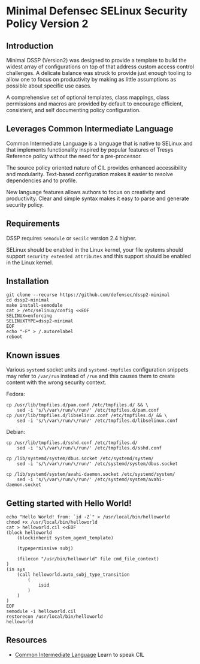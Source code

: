 # Minimal Defensec SELinux Security Policy Version 2

## Introduction

Minimal DSSP (Version2) was designed to provide a template to build the widest array of configurations on top of that address custom access control challenges. A delicate balance was struck to provide just enough tooling to allow one to focus on productivity by making as little assumptions as possible about specific use cases.

A comprehensive set of optional templates, class mappings, class permissions and macros are provided by default to encourage efficient, consistent, and self documenting policy configuration.

## Leverages Common Intermediate Language

Common Intermediate Language is a language that is native to SELinux and that implements functionality inspired by popular features of Tresys Reference policy without the need for a pre-processor.

The source policy oriented nature of CIL provides enhanced accessibility and modularity. Text-based configuration makes it easier to resolve dependencies and to profile.

New language features allows authors to focus on creativity and productivity. Clear and simple syntax makes it easy to parse and generate security policy.

## Requirements

DSSP requires `semodule` or `secilc` version 2.4 higher.

SELinux should be enabled in the Linux kernel, your file systems should support `security extended attributes` and this support should be enabled in the Linux kernel.

## Installation

    git clone --recurse https://github.com/defensec/dssp2-minimal
    cd dssp2-minimal
    make install-semodule
	cat > /etc/selinux/config <<EOF
    SELINUX=enforcing
    SELINUXTYPE=dssp2-minimal
    EOF
    echo "-F" > /.autorelabel
    reboot

## Known issues

Various `systemd` socket units and `systemd-tmpfiles` configuration snippets may refer to `/var/run` instead of `/run` and this causes them to create content with the wrong security context.

Fedora:

	cp /usr/lib/tmpfiles.d/pam.conf /etc/tmpfiles.d/ && \
		sed -i 's/\/var\/run/\/run/' /etc/tmpfiles.d/pam.conf
	cp /usr/lib/tmpfiles.d/libselinux.conf /etc/tmpfiles.d/ && \
		sed -i 's/\/var\/run/\/run/' /etc/tmpfiles.d/libselinux.conf

Debian:

	cp /usr/lib/tmpfiles.d/sshd.conf /etc/tmpfiles.d/
		sed -i 's/\/var\/run/\/run/' /etc/tmpfiles.d/sshd.conf

	cp /lib/systemd/system/dbus.socket /etc/systemd/system/
		sed -i 's/\/var\/run/\/run/' /etc/systemd/system/dbus.socket

	cp /lib/systemd/system/avahi-daemon.socket /etc/systemd/system/
		sed -i 's/\/var\/run/\/run/' /etc/systemd/system/avahi-daemon.socket


## Getting started with Hello World!

    echo "Hello World! from: `id -Z`" > /usr/local/bin/helloworld
    chmod +x /usr/local/bin/helloworld
    cat > helloworld.cil <<EOF
    (block helloworld
        (blockinherit system_agent_template)

        (typepermissive subj)

        (filecon "/usr/bin/helloworld" file cmd_file_context)
    )
    (in sys
        (call helloworld.auto_subj_type_transition
            (
                isid
            )
        )
    )
    EOF
    semodule -i helloworld.cil
    restorecon /usr/local/bin/helloworld
    helloworld


## Resources

* [Common Intermediate Language](https://github.com/SELinuxProject/selinux/blob/master/secilc/docs/README.md) Learn to speak CIL
